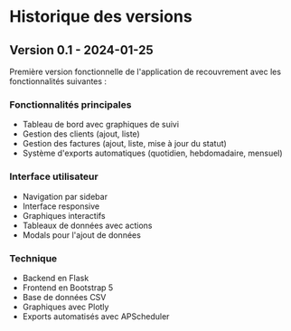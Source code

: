 # Historique des versions

## Version 0.1 - 2024-01-25

Première version fonctionnelle de l'application de recouvrement avec les fonctionnalités suivantes :

### Fonctionnalités principales
- Tableau de bord avec graphiques de suivi
- Gestion des clients (ajout, liste)
- Gestion des factures (ajout, liste, mise à jour du statut)
- Système d'exports automatiques (quotidien, hebdomadaire, mensuel)

### Interface utilisateur
- Navigation par sidebar
- Interface responsive
- Graphiques interactifs
- Tableaux de données avec actions
- Modals pour l'ajout de données

### Technique
- Backend en Flask
- Frontend en Bootstrap 5
- Base de données CSV
- Graphiques avec Plotly
- Exports automatisés avec APScheduler
